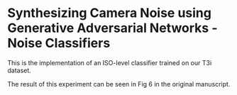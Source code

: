 # Synthesizing Camera Noise using Generative Adversarial Networks - Noise Classifiers

This is the implementation of an ISO-level classifier trained on our T3i dataset.

The result of this experiment can be seen in Fig 6 in the original manuscript.
